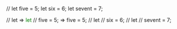 // let five = 5; let six = 6; let sevent = 7;

// let  => <span class="keyword" style="color:green">let</span>
// 	five = 5; => <text>five = 5; </text>
// let
// 	six = 6;
// let
// 	sevent = 7;
